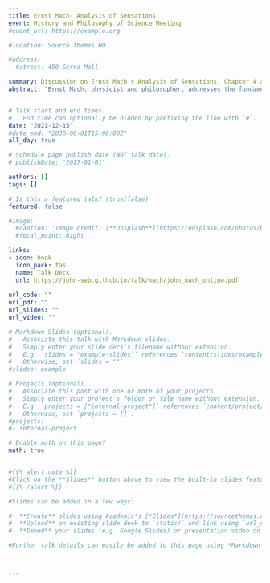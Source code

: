 ```yaml
---
title: Ernst Mach- Analysis of Sensations
event: History and Philosophy of Science Meeting
#event_url: https://example.org

#location: Source Themes HQ

#address:
  #street: 450 Serra Mall

summary: Discussion on Ernst Mach's Analysis of Sensations, Chapter 4 at the History and Philosophy of Science Meeting, 15 December 2021, Ben-Gurion University of the Negev, Israel.
abstract: "Ernst Mach, physicist and philosopher, addresses the fundamental problem of the truth of observations in his 1900 treatise L'Analyse des Sensations. Here we discuss his views on how a physical truth shall be identified from human observations and the influence of his ideas on modern science and philosophy."


# Talk start and end times.
#   End time can optionally be hidden by prefixing the line with `#`.
date: "2021-12-15"
#date_end: "2030-06-01T15:00:00Z"
all_day: true

# Schedule page publish date (NOT talk date).
# publishDate: "2017-01-01"

authors: []
tags: []

# Is this a featured talk? (true/false)
featured: false

#image:
  #caption: 'Image credit: [**Unsplash**](https://unsplash.com/photos/bzdhc5b3Bxs)'
  #focal_point: Right

links:
- icon: book 
  icon_pack: fas
  name: Talk Deck
  url: https://john-seb.github.io/talk/mach/john_mach_online.pdf
 
url_code: ""
url_pdf: ""
url_slides: ""
url_video: ""

# Markdown Slides (optional).
#   Associate this talk with Markdown slides.
#   Simply enter your slide deck's filename without extension.
#   E.g. `slides = "example-slides"` references `content/slides/example-slides.md`.
#   Otherwise, set `slides = ""`.
#slides: example

# Projects (optional).
#   Associate this post with one or more of your projects.
#   Simply enter your project's folder or file name without extension.
#   E.g. `projects = ["internal-project"]` references `content/project/deep-learning/index.md`.
#   Otherwise, set `projects = []`.
#projects:
#- internal-project

# Enable math on this page?
math: true


#{{% alert note %}}
#Click on the **Slides** button above to view the built-in slides feature.
#{{% /alert %}}

#Slides can be added in a few ways:

#- **Create** slides using Academic's [*Slides*](https://sourcethemes.com/academic/docs/managing-content/#create-slides) feature and link using `slides` parameter in the front matter of the talk file
#- **Upload** an existing slide deck to `static/` and link using `url_slides` parameter in the front matter of the talk file
#- **Embed** your slides (e.g. Google Slides) or presentation video on this page using [shortcodes](https://sourcethemes.com/academic/docs/writing-markdown-latex/).

#Further talk details can easily be added to this page using *Markdown* and $\rm \LaTeX$ math code.



---
```

